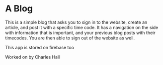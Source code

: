 # A Blog

This is a simple blog that asks you to sign in to the website, create an article, and post it with a specific time code. It has a navigation on the side with information that is important, and your previous blog posts with their timecodes. You are then able to sign out of the website as well. 


This app is stored on firebase too

Worked on by Charles Hall